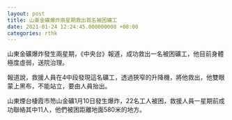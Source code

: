 ```yaml
---
layout: post
title: 山東金礦爆炸兩星期救出首名被困礦工
date: 2021-01-24 12:24:45.000000000 +08:00
categories: rthk
---
```


山東金礦爆炸發生兩星期，《中央台》報道，成功救出一名被困礦工，他目前身體極度虛弱，送院治理。

報道說，救援人員在4中段發現這名礦工，透過狹窄的升降機，將他救出，他雙眼蒙上黑布，不能站立，要由人員抬出。

山東煙台棲霞市笏山金礦1月10日發生爆炸，22名工人被困，救援人員一星期前成功聯絡其中11人，他們被困距離地面580米的地方。
